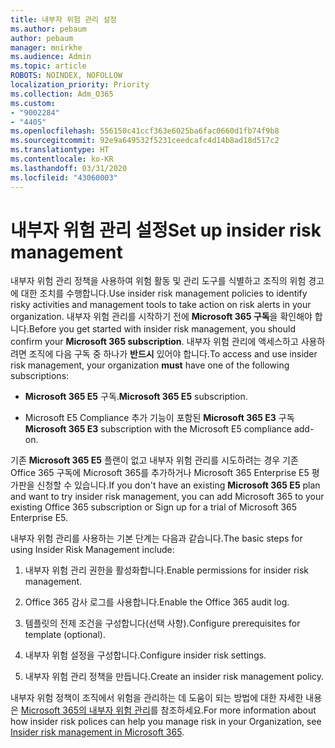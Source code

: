 ```yaml
---
title: 내부자 위험 관리 설정
ms.author: pebaum
author: pebaum
manager: mnirkhe
ms.audience: Admin
ms.topic: article
ROBOTS: NOINDEX, NOFOLLOW
localization_priority: Priority
ms.collection: Adm_O365
ms.custom:
- "9002284"
- "4405"
ms.openlocfilehash: 556150c41ccf363e6025ba6fac0660d1fb74f9b8
ms.sourcegitcommit: 92e9a649532f5231ceedcafc4d14b8ad18d517c2
ms.translationtype: HT
ms.contentlocale: ko-KR
ms.lasthandoff: 03/31/2020
ms.locfileid: "43060003"
---
```

# <a name="set-up-insider-risk-management"></a><span data-ttu-id="85217-102">내부자 위험 관리 설정</span><span class="sxs-lookup"><span data-stu-id="85217-102">Set up insider risk management</span></span>

<span data-ttu-id="85217-103">내부자 위험 관리 정책을 사용하여 위험 활동 및 관리 도구를 식별하고 조직의 위험 경고에 대한 조치를 수행합니다.</span><span class="sxs-lookup"><span data-stu-id="85217-103">Use insider risk management policies to identify risky activities and management tools to take action on risk alerts in your organization.</span></span> <span data-ttu-id="85217-104">내부자 위험 관리를 시작하기 전에 **Microsoft 365 구독**을 확인해야 합니다.</span><span class="sxs-lookup"><span data-stu-id="85217-104">Before you get started with insider risk management, you should confirm your **Microsoft 365 subscription**.</span></span> <span data-ttu-id="85217-105">내부자 위험 관리에 액세스하고 사용하려면 조직에 다음 구독 중 하나가 **반드시** 있어야 합니다.</span><span class="sxs-lookup"><span data-stu-id="85217-105">To access and use insider risk management, your organization **must** have one of the following subscriptions:</span></span>

- <span data-ttu-id="85217-106">**Microsoft 365 E5** 구독.</span><span class="sxs-lookup"><span data-stu-id="85217-106">**Microsoft 365 E5** subscription.</span></span>

- <span data-ttu-id="85217-107">Microsoft E5 Compliance 추가 기능이 포함된 **Microsoft 365 E3** 구독</span><span class="sxs-lookup"><span data-stu-id="85217-107">**Microsoft 365 E3** subscription with the Microsoft E5 compliance add-on.</span></span>

<span data-ttu-id="85217-108">기존 **Microsoft 365 E5** 플랜이 없고 내부자 위험 관리를 시도하려는 경우 기존 Office 365 구독에 Microsoft 365를 추가하거나 Microsoft 365 Enterprise E5 평가판을 신청할 수 있습니다.</span><span class="sxs-lookup"><span data-stu-id="85217-108">If you don't have an existing **Microsoft 365 E5** plan and want to try insider risk management, you can add Microsoft 365 to your existing Office 365 subscription or Sign up for a trial of Microsoft 365 Enterprise E5.</span></span>

<span data-ttu-id="85217-109">내부자 위험 관리를 사용하는 기본 단계는 다음과 같습니다.</span><span class="sxs-lookup"><span data-stu-id="85217-109">The basic steps for using Insider Risk Management include:</span></span>

1. <span data-ttu-id="85217-110">내부자 위험 관리 권한을 활성화합니다.</span><span class="sxs-lookup"><span data-stu-id="85217-110">Enable permissions for insider risk management.</span></span>

2. <span data-ttu-id="85217-111">Office 365 감사 로그를 사용합니다.</span><span class="sxs-lookup"><span data-stu-id="85217-111">Enable the Office 365 audit log.</span></span>

3. <span data-ttu-id="85217-112">템플릿의 전제 조건을 구성합니다(선택 사항).</span><span class="sxs-lookup"><span data-stu-id="85217-112">Configure prerequisites for template (optional).</span></span>

4. <span data-ttu-id="85217-113">내부자 위험 설정을 구성합니다.</span><span class="sxs-lookup"><span data-stu-id="85217-113">Configure insider risk settings.</span></span>

5. <span data-ttu-id="85217-114">내부자 위험 관리 정책을 만듭니다.</span><span class="sxs-lookup"><span data-stu-id="85217-114">Create an insider risk management policy.</span></span>

<span data-ttu-id="85217-115">내부자 위험 정책이 조직에서 위험을 관리하는 데 도움이 되는 방법에 대한 자세한 내용은 [Microsoft 365의 내부자 위험 관리](https://go.microsoft.com/fwlink/?linkid=2123907)를 참조하세요.</span><span class="sxs-lookup"><span data-stu-id="85217-115">For more information about how insider risk polices can help you manage risk in your Organization, see [Insider risk management in Microsoft 365](https://go.microsoft.com/fwlink/?linkid=2123907).</span></span>
